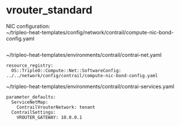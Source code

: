 # vrouter_standard
NIC configuration:    
~/tripleo-heat-templates/config/network/contrail/compute-nic-bond-config.yaml   
```

```
~/tripleo-heat-templates/environments/contrail/contrai-net.yaml
```
resource_registry:
  OS::TripleO::Compute::Net::SoftwareConfig: ../../network/config/contrail/compute-nic-bond-config.yaml
```
~/tripleo-heat-templates/environments/contrail/contrai-services.yaml
```
parameter_defaults:
  ServiceNetMap:
    ContrailVrouterNetwork: tenant
  ContrailSettings:
    VROUTER_GATEWAY: 10.0.0.1
```
